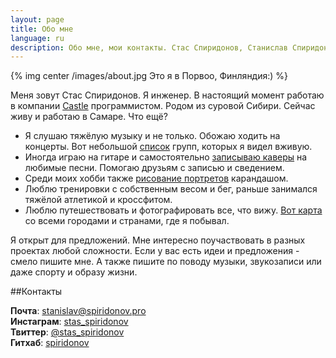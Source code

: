 ```yaml
---
layout: page
title: Обо мне
language: ru
description: Обо мне, мои контакты. Стас Спиридонов, Станислав Спиридонов
---
```


{% img center /images/about.jpg Это я в Порвоо, Финляндия:) %}

Меня зовут Стас Спиридонов. Я инженер. В настоящий момент работаю в компании [Castle](http://cloudcastle.ru/) программистом. Родом из суровой Сибири. Сейчас живу и работаю в Самаре. Что ещё? 

* Я слушаю тяжёлую музыку и не только. Обожаю ходить на концерты. Вот небольшой [список](/ru/about/bands_list) групп, которых я видел вживую.
* Иногда играю на гитаре и самостоятельно [записываю каверы](/ru/music) на любимые песни. Помогаю друзьям с записью и сведением.
* Среди моих хобби также [рисование портретов](/ru/drawings) карандашом.
* Люблю тренировки с собственным весом и бег, раньше занимался тяжёлой атлетикой и кроссфитом.
* Люблю путешествовать и фотографировать все, что вижу. [Вот карта](https://mapsengine.google.com/map/viewer?mid=ziVaddBS2p-0.kqGf9Lw-1rNk) со всеми городами и странами, где я побывал.

Я открыт для предложений. Мне интересно поучаствовать в разных проектах любой сложности. Если у вас есть идеи и предложения - смело пишите мне. А также пишите по поводу музыки, звукозаписи или даже спорту и образу жизни.

##Контакты

**Почта**: [stanislav@spiridonov.pro](mailto:stanislav@spiridonov.pro)  
**Инстаграм**: [stas_spiridonov](http://instagram.com/stas_spiridonov)  
**Твиттер**: [@stas_spiridonov](http://twitter.com/stas_spiridonov)  
**Гитхаб**: [spiridonov](https://github.com/spiridonov)  
